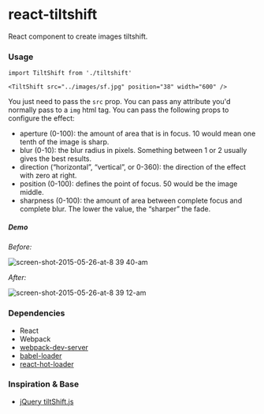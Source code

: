 react-tiltshift
=====================

React component to create images tiltshift.

### Usage

```
import TiltShift from './tiltshift'

<TiltShift src="../images/sf.jpg" position="38" width="600" />
```

You just need to pass the `src` prop. You can pass any attribute you'd normally pass to a `img` html tag. You can pass the following props to configure the effect:

* aperture (0-100): the amount of area that is in focus. 10 would mean one tenth of the image is sharp.
* blur (0-10): the blur radius in pixels. Something between 1 or 2 usually gives the best results.
* direction (“horizontal”, “vertical”, or 0-360): the direction of the effect with zero at right.
* position (0-100): defines the point of focus. 50 would be the image middle.
* sharpness (0-100): the amount of area between complete focus and complete blur. The lower the value, the “sharper” the fade.

##### Demo

*Before:*

![screen-shot-2015-05-26-at-8 39 40-am](https://cloud.githubusercontent.com/assets/566971/7811816/9757830c-0383-11e5-88c7-6b19a967393e.jpg)

*After:*

![screen-shot-2015-05-26-at-8 39 12-am](https://cloud.githubusercontent.com/assets/566971/7811815/9733d4de-0383-11e5-977b-4862412b3d67.jpg)

### Dependencies

* React
* Webpack
* [webpack-dev-server](https://github.com/webpack/webpack-dev-server)
* [babel-loader](https://github.com/babel/babel-loader)
* [react-hot-loader](https://github.com/gaearon/react-hot-loader)

### Inspiration & Base

* [jQuery tiltShift.js](http://www.noeltock.com/tilt-shift-css3-jquery-plugin/)
